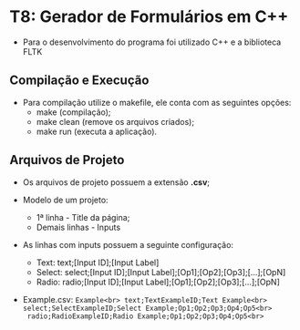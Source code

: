 # T8: Gerador de Formulários em C++

  - Para o desenvolvimento do programa foi utilizado C++ e a biblioteca FLTK

## Compilação e Execução

- Para compilação utilize o makefile, ele conta com as seguintes opções:
  - make (compilação);
  - make clean (remove os arquivos criados);
  - make run (executa a aplicação).

## Arquivos de Projeto

- Os arquivos de projeto possuem a extensão **.csv**;
- Modelo de um projeto:
  - 1ª linha - Title da página;
  - Demais linhas - Inputs
- As linhas com inputs possuem a seguinte configuração:
  - Text: text;[Input ID];[Input Label]
  - Select: select;[Input ID];[Input Label];[Op1];[Op2];[Op3];[...];[OpN]
  - Radio: radio;[Input ID];[Input Label];[Op1];[Op2];[Op3];[...];[OpN]

- Example.csv:
 `Example<br>
  text;TextExampleID;Text Example<br>
  select;SelectExampleID;Select Example;Op1;Op2;Op3;Op4;Op5<br>
  radio;RadioExampleID;Radio Example;Op1;Op2;Op3;Op4;Op5<br>`
